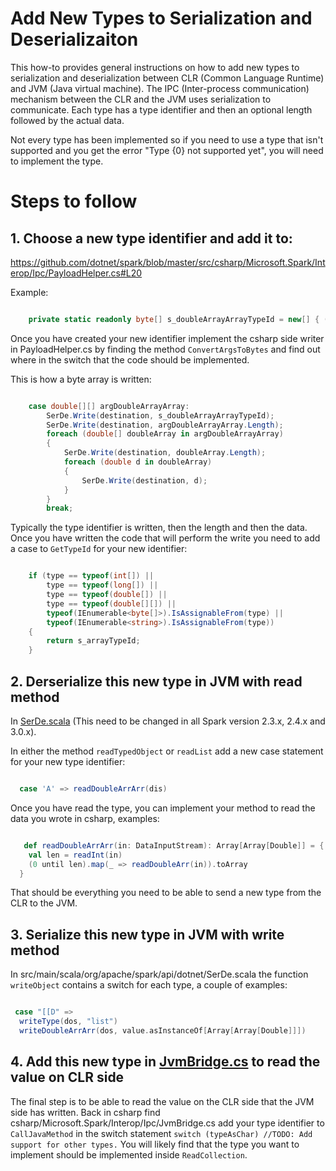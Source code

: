 # Add New Types to Serialization and Deserializaiton

This how-to provides general instructions on how to add new types to serialization and deserialization between CLR (Common Language Runtime) and JVM (Java virtual machine). The IPC (Inter-process communication) mechanism between the CLR and the JVM uses serialization to communicate. Each type has a type identifier and then an optional length followed by the actual data.


Not every type has been implemented so if you need to use a type that isn't supported and you get the error "Type {0} not supported yet", you will need to implement the type.

# Steps to follow

## 1. Choose a new type identifier and add it to:

https://github.com/dotnet/spark/blob/master/src/csharp/Microsoft.Spark/Interop/Ipc/PayloadHelper.cs#L20

Example:

```csharp

    private static readonly byte[] s_doubleArrayArrayTypeId = new[] { ( byte)'A' };z

```

Once you have created your new identifier implement the csharp side writer in PayloadHelper.cs by 
finding the method `ConvertArgsToBytes` and find out where in the switch that the code should be 
implemented.

This is how a byte array is written:

```csharp

    case double[][] argDoubleArrayArray:
        SerDe.Write(destination, s_doubleArrayArrayTypeId);
        SerDe.Write(destination, argDoubleArrayArray.Length);
        foreach (double[] doubleArray in argDoubleArrayArray)
        {
            SerDe.Write(destination, doubleArray.Length);
            foreach (double d in doubleArray)
            {
                SerDe.Write(destination, d);
            }
        }
        break;

```

Typically the type identifier is written, then the length and then the data. Once you have written 
the code that will perform the write you need to add a case to `GetTypeId` for your new identifier:

```csharp

    if (type == typeof(int[]) ||
        type == typeof(long[]) ||
        type == typeof(double[]) ||
        type == typeof(double[][]) ||
        typeof(IEnumerable<byte[]>).IsAssignableFrom(type) ||
        typeof(IEnumerable<string>).IsAssignableFrom(type))
    {
        return s_arrayTypeId;
    }
```


## 2. Derserialize this new type in JVM with read method

In [SerDe.scala](https://github.com/dotnet/spark/blob/master/src/scala/microsoft-spark-2.3.x/src/main/scala/org/apache/spark/api/dotnet/SerDe.scala) (This need to be changed in all Spark version 2.3.x, 2.4.x and 3.0.x). 

In either the method `readTypedObject` or `readList` add a new case statement for your new type 
identifier:

```scala

  case 'A' => readDoubleArrArr(dis)

```

Once you have read the type, you can implement your method to read the data you wrote in csharp, examples:

```scala

   def readDoubleArrArr(in: DataInputStream): Array[Array[Double]] = {
    val len = readInt(in)
    (0 until len).map(_ => readDoubleArr(in)).toArray
  }

```

That should be everything you need to be able to send a new type from the CLR to the JVM.

## 3. Serialize this new type in JVM with write method

In src/main/scala/org/apache/spark/api/dotnet/SerDe.scala the function `writeObject` contains a switch for each type, a couple of examples:

```scala

 case "[[D" =>
  writeType(dos, "list")
  writeDoubleArrArr(dos, value.asInstanceOf[Array[Array[Double]]])

```

## 4. Add this new type in [JvmBridge.cs](https://github.com/dotnet/spark/blob/master/src/csharp/Microsoft.Spark/Interop/Ipc/JvmBridge.cs#L151) to read the value on CLR side

The final step is to be able to read the value on the CLR side that the JVM side has written. Back in csharp find csharp/Microsoft.Spark/Interop/Ipc/JvmBridge.cs add your type identifier to `CallJavaMethod` in the switch statement `switch (typeAsChar) //TODO: Add support for other types.` You will likely find that the type you want to implement should be implemented inside `ReadCollection`.